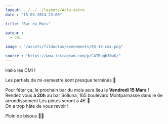 ```yaml
---
layout: ../../../layouts/Actu.astro
date : "15-03-2024 23:00"

title: "Bar du Mois"

auteur :
  - cmi

image : "/assets/fildactus/evenements/03-15-cmi.png"

source : "https://www.instagram.com/p/C4TRugbINaK/"
---
```


Hello les CMI !

Les partiels de mi-semestre sont presque terminés 🥳

Pour fêter ça, le prochain bar du mois aura lieu le __Vendredi 15 Mars__ ! Rendez vous __à 20h__ au bar Solluna, 165 boulevard Montparnasse dans le 6e arrondissement Les pintes seront à 4€ 🕺  
On a trop hâte de vous revoir !

Plein de bisous 💚💚